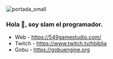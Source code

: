 ![portada_small](https://user-images.githubusercontent.com/1939353/209717791-0353dde6-1805-4f4e-8d58-0260ae78edf8.jpg)


### Hola 👋, soy slam el programador.

- Web - https://549gamestudio.com/
- Twitch - https://www.twitch.tv/hbiblia
- Gobu - https://gobuengine.org

<!--
**hbiblia/hbiblia** is a ✨ _special_ ✨ repository because its `README.md` (this file) appears on your GitHub profile.

- 🔭 I’m currently working on ...
- 🌱 I’m currently learning ...
- 👯 I’m looking to collaborate on ...
- 🤔 I’m looking for help with ...
- 💬 Ask me about ...
- 📫 How to reach me: ...
- 😄 Pronouns: ...
- ⚡ Fun fact: ...
-->

